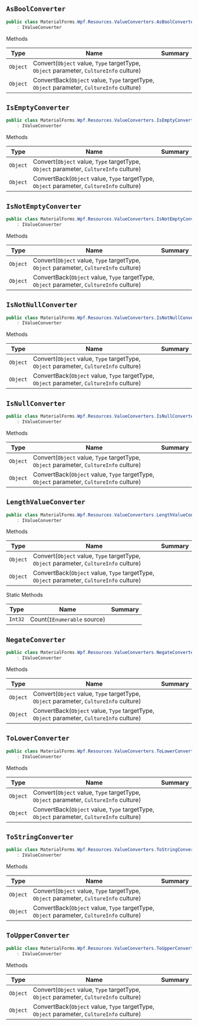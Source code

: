 ## `AsBoolConverter`

```csharp
public class MaterialForms.Wpf.Resources.ValueConverters.AsBoolConverter
    : IValueConverter

```

Methods

| Type | Name | Summary | 
| --- | --- | --- | 
| `Object` | Convert(`Object` value, `Type` targetType, `Object` parameter, `CultureInfo` culture) |  | 
| `Object` | ConvertBack(`Object` value, `Type` targetType, `Object` parameter, `CultureInfo` culture) |  | 


## `IsEmptyConverter`

```csharp
public class MaterialForms.Wpf.Resources.ValueConverters.IsEmptyConverter
    : IValueConverter

```

Methods

| Type | Name | Summary | 
| --- | --- | --- | 
| `Object` | Convert(`Object` value, `Type` targetType, `Object` parameter, `CultureInfo` culture) |  | 
| `Object` | ConvertBack(`Object` value, `Type` targetType, `Object` parameter, `CultureInfo` culture) |  | 


## `IsNotEmptyConverter`

```csharp
public class MaterialForms.Wpf.Resources.ValueConverters.IsNotEmptyConverter
    : IValueConverter

```

Methods

| Type | Name | Summary | 
| --- | --- | --- | 
| `Object` | Convert(`Object` value, `Type` targetType, `Object` parameter, `CultureInfo` culture) |  | 
| `Object` | ConvertBack(`Object` value, `Type` targetType, `Object` parameter, `CultureInfo` culture) |  | 


## `IsNotNullConverter`

```csharp
public class MaterialForms.Wpf.Resources.ValueConverters.IsNotNullConverter
    : IValueConverter

```

Methods

| Type | Name | Summary | 
| --- | --- | --- | 
| `Object` | Convert(`Object` value, `Type` targetType, `Object` parameter, `CultureInfo` culture) |  | 
| `Object` | ConvertBack(`Object` value, `Type` targetType, `Object` parameter, `CultureInfo` culture) |  | 


## `IsNullConverter`

```csharp
public class MaterialForms.Wpf.Resources.ValueConverters.IsNullConverter
    : IValueConverter

```

Methods

| Type | Name | Summary | 
| --- | --- | --- | 
| `Object` | Convert(`Object` value, `Type` targetType, `Object` parameter, `CultureInfo` culture) |  | 
| `Object` | ConvertBack(`Object` value, `Type` targetType, `Object` parameter, `CultureInfo` culture) |  | 


## `LengthValueConverter`

```csharp
public class MaterialForms.Wpf.Resources.ValueConverters.LengthValueConverter
    : IValueConverter

```

Methods

| Type | Name | Summary | 
| --- | --- | --- | 
| `Object` | Convert(`Object` value, `Type` targetType, `Object` parameter, `CultureInfo` culture) |  | 
| `Object` | ConvertBack(`Object` value, `Type` targetType, `Object` parameter, `CultureInfo` culture) |  | 


Static Methods

| Type | Name | Summary | 
| --- | --- | --- | 
| `Int32` | Count(`IEnumerable` source) |  | 


## `NegateConverter`

```csharp
public class MaterialForms.Wpf.Resources.ValueConverters.NegateConverter
    : IValueConverter

```

Methods

| Type | Name | Summary | 
| --- | --- | --- | 
| `Object` | Convert(`Object` value, `Type` targetType, `Object` parameter, `CultureInfo` culture) |  | 
| `Object` | ConvertBack(`Object` value, `Type` targetType, `Object` parameter, `CultureInfo` culture) |  | 


## `ToLowerConverter`

```csharp
public class MaterialForms.Wpf.Resources.ValueConverters.ToLowerConverter
    : IValueConverter

```

Methods

| Type | Name | Summary | 
| --- | --- | --- | 
| `Object` | Convert(`Object` value, `Type` targetType, `Object` parameter, `CultureInfo` culture) |  | 
| `Object` | ConvertBack(`Object` value, `Type` targetType, `Object` parameter, `CultureInfo` culture) |  | 


## `ToStringConverter`

```csharp
public class MaterialForms.Wpf.Resources.ValueConverters.ToStringConverter
    : IValueConverter

```

Methods

| Type | Name | Summary | 
| --- | --- | --- | 
| `Object` | Convert(`Object` value, `Type` targetType, `Object` parameter, `CultureInfo` culture) |  | 
| `Object` | ConvertBack(`Object` value, `Type` targetType, `Object` parameter, `CultureInfo` culture) |  | 


## `ToUpperConverter`

```csharp
public class MaterialForms.Wpf.Resources.ValueConverters.ToUpperConverter
    : IValueConverter

```

Methods

| Type | Name | Summary | 
| --- | --- | --- | 
| `Object` | Convert(`Object` value, `Type` targetType, `Object` parameter, `CultureInfo` culture) |  | 
| `Object` | ConvertBack(`Object` value, `Type` targetType, `Object` parameter, `CultureInfo` culture) |  | 


